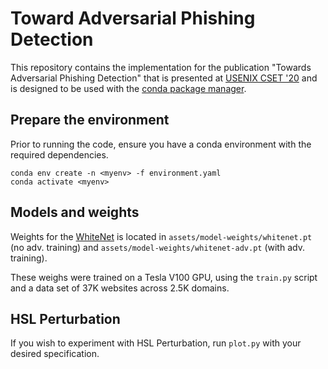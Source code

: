 # Toward Adversarial Phishing Detection
This repository contains the implementation for the publication "Towards Adversarial Phishing Detection" that is presented at [USENIX CSET '20](https://www.usenix.org/conference/cset20/) and is designed to be used with the [conda package manager](https://docs.conda.io/projects/conda/en/latest/user-guide/install/).

## Prepare the environment
Prior to running the code, ensure you have a conda environment with the required dependencies.
```shell
conda env create -n <myenv> -f environment.yaml
conda activate <myenv>
```

## Models and weights
Weights for the [WhiteNet](https://arxiv.org/abs/1909.00300) is located in `assets/model-weights/whitenet.pt` (no adv. training) and `assets/model-weights/whitenet-adv.pt` (with adv. training).

These weighs were trained on a Tesla V100 GPU, using the `train.py` script and a data set of 37K websites across 2.5K domains.

## HSL Perturbation

If you wish to experiment with HSL Perturbation, run `plot.py` with your desired specification.
